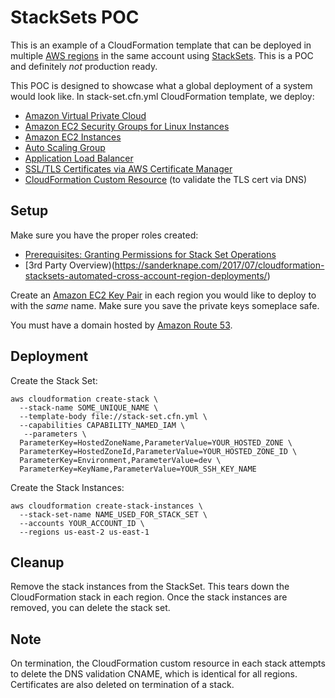 
# StackSets POC

This is an example of a CloudFormation template that can be deployed in multiple [AWS regions](https://aws.amazon.com/about-aws/global-infrastructure/) in the same account using [StackSets](https://docs.aws.amazon.com/AWSCloudFormation/latest/UserGuide/stacksets-concepts.html). This is a POC and definitely *not* production ready.


This POC is designed to showcase what a global deployment of a system would look like. In stack-set.cfn.yml CloudFormation template, we deploy:

* [Amazon Virtual Private Cloud](https://aws.amazon.com/vpc/)
* [Amazon EC2 Security Groups for Linux Instances](https://docs.aws.amazon.com/AWSEC2/latest/UserGuide/using-network-security.html)
* [Amazon EC2 Instances](https://aws.amazon.com/ec2/)
* [Auto Scaling Group](https://docs.aws.amazon.com/autoscaling/ec2/userguide/AutoScalingGroup.html)
* [Application Load Balancer](https://docs.aws.amazon.com/elasticloadbalancing/latest/application/introduction.html)
* [SSL/TLS Certificates via AWS Certificate Manager](https://aws.amazon.com/certificate-manager/)
* [CloudFormation Custom Resource](https://docs.aws.amazon.com/AWSCloudFormation/latest/UserGuide/template-custom-resources.html) (to validate the TLS cert via DNS)

## Setup

Make sure you have the proper roles created:

* [Prerequisites: Granting Permissions for Stack Set Operations](https://docs.aws.amazon.com/AWSCloudFormation/latest/UserGuide/stacksets-prereqs.html)
* [3rd Party Overview)(https://sanderknape.com/2017/07/cloudformation-stacksets-automated-cross-account-region-deployments/)

Create an [Amazon EC2 Key Pair](https://docs.aws.amazon.com/AWSEC2/latest/UserGuide/ec2-key-pairs.html) in each region you would like to deploy to with the *same* name. Make sure you save the private keys someplace safe.

You must have a domain hosted by [Amazon Route 53](https://aws.amazon.com/route53/).

## Deployment

Create the Stack Set:

```
aws cloudformation create-stack \
  --stack-name SOME_UNIQUE_NAME \
  --template-body file://stack-set.cfn.yml \
  --capabilities CAPABILITY_NAMED_IAM \
   --parameters \
  ParameterKey=HostedZoneName,ParameterValue=YOUR_HOSTED_ZONE \
  ParameterKey=HostedZoneId,ParameterValue=YOUR_HOSTED_ZONE_ID \
  ParameterKey=Environment,ParameterValue=dev \
  ParameterKey=KeyName,ParameterValue=YOUR_SSH_KEY_NAME
```

Create the Stack Instances:

```
aws cloudformation create-stack-instances \
  --stack-set-name NAME_USED_FOR_STACK_SET \
  --accounts YOUR_ACCOUNT_ID \
  --regions us-east-2 us-east-1
```

## Cleanup

Remove the stack instances from the StackSet. This tears down the CloudFormation stack in each region. Once the stack instances are removed, you can delete the stack set.


## Note

On termination, the CloudFormation custom resource in each stack attempts to delete the DNS validation CNAME, which is identical for all regions. Certificates are also deleted on termination of a stack.


